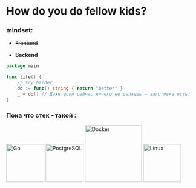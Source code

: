 
# How do you do fellow kids?

### mindset:

- ~~Frontend~~

- __Backend__

```go
package main

func life() {
	// try harder
	do := func() string { return "better" }
	_ = do() // Даже если сейчас ничего не делаешь — заготовка есть!
}
```

### Пока что стек ~такой  :

<div stule="display: flex; justify-content: center; gap: 10px; align-items: center; flex-wrap: wrap;">
        <img
          src="https://github.com/mkenney/go-chrome/wiki/assets/images/gopher-logo.png"
          alt="Go"
          width="100"
        />
        <img
          src="https://upload.wikimedia.org/wikipedia/commons/thumb/2/29/Postgresql_elephant.svg/800px-Postgresql_elephant.svg.png"
          alt="PostgreSQL"
          width="100"
        />
        <img
          src="https://qarocks.ru/wp-content/uploads/2023/06/docker-logo-2013.png"
          alt="Docker"
          width="150"
        />
        <img
          src="https://upload.wikimedia.org/wikipedia/commons/thumb/3/35/Tux.svg/1200px-Tux.svg.png"
          alt="Linux"
          width="100"
        />
      </div>